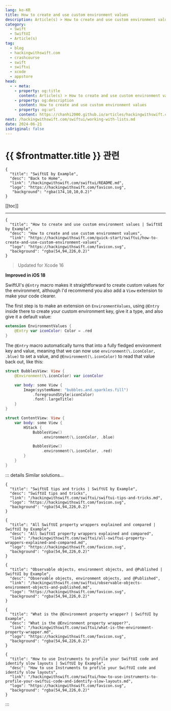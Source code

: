 ```yaml
---
lang: ko-KR
title: How to create and use custom environment values
description: Article(s) > How to create and use custom environment values
category:
  - Swift
  - SwiftUI
  - Article(s)
tag: 
  - blog
  - hackingwithswift.com
  - crashcourse
  - swift
  - swiftui
  - xcode
  - appstore
head:
  - - meta:
    - property: og:title
      content: Article(s) > How to create and use custom environment values
    - property: og:description
      content: How to create and use custom environment values
    - property: og:url
      content: https://chanhi2000.github.io/articles/hackingwithswift.com/swiftui/how-to-create-and-use-custom-environment-values.html
next: /hackingwithswift.com/swiftui/working-with-lists.md
date: 2024-06-21
isOriginal: false
---
```


# {{ $frontmatter.title }} 관련

```component VPCard
{
  "title": "SwiftUI by Example",
  "desc": "Back to Home",
  "link": "/hackingwithswift.com/swiftui/README.md",
  "logo": "https://hackingwithswift.com/favicon.svg",
   "background": "rgba(174,10,10,0.2)"
}
```

[[toc]]

---

```component VPCard
{
  "title": "How to create and use custom environment values | SwiftUI by Example",
  "desc": "How to create and use custom environment values",
  "link": "https://hackingwithswift.com/quick-start/swiftui/how-to-create-and-use-custom-environment-values",
  "logo": "https://hackingwithswift.com/favicon.svg",
  "background": "rgba(54,94,226,0.2)"
}
```

> Updated for Xcode 16

**Improved in iOS 18**

SwiftUI's `@Entry` macro makes it straightforward to create custom values for the environment, although I'd recommend you also add a `View` extension to make your code clearer.

The first step is to make an extension on `EnvironmentValues`, using `@Entry` inside there to create your custom environment key, give it a type, and also give it a default value:

```swift
extension EnvironmentValues {
    @Entry var iconColor: Color = .red
}
```

The `@Entry` macro automatically turns that into a fully fledged environment key and value, meaning that we can now use `environment(\.iconColor, .blue)` to set a value, and `@Environment(\.iconColor)` to read that value back out, like this:

```swift
struct BubblesView: View {
    @Environment(\.iconColor) var iconColor

    var body: some View {
        Image(systemName: "bubbles.and.sparkles.fill")
            .foregroundStyle(iconColor)
            .font(.largeTitle)
    }
}

struct ContentView: View {
    var body: some View {
        HStack {
            BubblesView()
                .environment(\.iconColor, .blue)

            BubblesView()
                .environment(\.iconColor, .red)
        }
    }
}
```

::: details Similar solutions…

```component VPCard
{
  "title": "SwiftUI tips and tricks | SwiftUI by Example",
  "desc": "SwiftUI tips and tricks",
  "link": "/hackingwithswift.com/swiftui/swiftui-tips-and-tricks.md",
  "logo": "https://hackingwithswift.com/favicon.svg",
  "background": "rgba(54,94,226,0.2)"
}
```

```component VPCard
{
  "title": "All SwiftUI property wrappers explained and compared | SwiftUI by Example",
  "desc": "All SwiftUI property wrappers explained and compared",
  "link": "/hackingwithswift.com/swiftui/all-swiftui-property-wrappers-explained-and-compared.md",
  "logo": "https://hackingwithswift.com/favicon.svg",
  "background": "rgba(54,94,226,0.2)"
}
```

```component VPCard
{
  "title": "Observable objects, environment objects, and @Published | SwiftUI by Example",
  "desc": "Observable objects, environment objects, and @Published",
  "link": "/hackingwithswift.com/swiftui/observable-objects-environment-objects-and-published.md",
  "logo": "https://hackingwithswift.com/favicon.svg",
  "background": "rgba(54,94,226,0.2)"
}
```

```component VPCard
{
  "title": "What is the @Environment property wrapper? | SwiftUI by Example",
  "desc": "What is the @Environment property wrapper?",
  "link": "/hackingwithswift.com/swiftui/what-is-the-environment-property-wrapper.md",
  "logo": "https://hackingwithswift.com/favicon.svg",
  "background": "rgba(54,94,226,0.2)"
}
```

```component VPCard
{
  "title": "How to use Instruments to profile your SwiftUI code and identify slow layouts | SwiftUI by Example",
  "desc": "How to use Instruments to profile your SwiftUI code and identify slow layouts",
  "link": "/hackingwithswift.com/swiftui/how-to-use-instruments-to-profile-your-swiftui-code-and-identify-slow-layouts.md",
  "logo": "https://hackingwithswift.com/favicon.svg",
  "background": "rgba(54,94,226,0.2)"
}
```

:::

